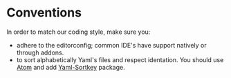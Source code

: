 # Conventions

In order to match our coding style, make sure you:
 - adhere to the editorconfig; common IDE's have support natively or through addons.
 - to sort alphabetically Yaml's files and respect identation. You should use [Atom](https://atom.io/) and add [Yaml-Sortkey](https://atom.io/packages/yaml-sortkey) package.
